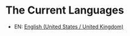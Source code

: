 # The Current Languages
<!--
	Use the following syntax for languages:
		- ABBR: [LANGUAGE NAME](./languages/YOUR_LANG/readme.md)
-->
<!--
	Remember it uses relative paths to the base directory. So for say, Russian:
	- RU: [Russian)](./languages/russian/readme.md)
-->
- EN: [English (United States / United Kingdom)](./languages/english/readme.md)

